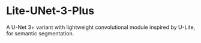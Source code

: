 # Lite-UNet-3-Plus
A U-Net 3+ variant with lightweight convolutional module inspired by U-Lite, for semantic segmentation.

